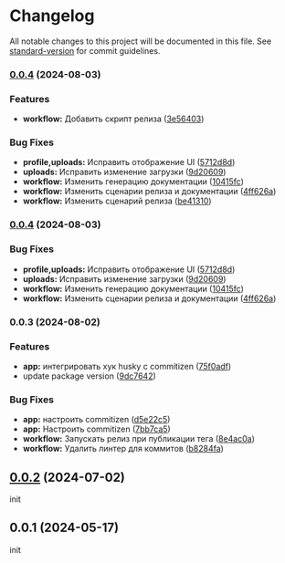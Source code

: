 # Changelog

All notable changes to this project will be documented in this file. See [standard-version](https://github.com/conventional-changelog/standard-version) for commit guidelines.

### [0.0.4](https://github.com/anclaev/spomen-client/compare/v0.0.3...v0.0.4) (2024-08-03)

### Features

- **workflow:** Добавить скрипт релиза ([3e56403](https://github.com/anclaev/spomen-client/commit/3e56403a1d2b754cae627f88a276dcd32c450b6e))

### Bug Fixes

- **profile,uploads:** Исправить отображение UI ([5712d8d](https://github.com/anclaev/spomen-client/commit/5712d8d9bec138540103bdebd58d88e6afe5c644))
- **uploads:** Исправить изменение загрузки ([9d20609](https://github.com/anclaev/spomen-client/commit/9d20609948a766e9b2e9789bbccbea5789c6820b))
- **workflow:** Изменить генерацию документации ([10415fc](https://github.com/anclaev/spomen-client/commit/10415fc3b4ada60f71d688e685bf85bd1683ad85))
- **workflow:** Изменить сценарии релиза и документации ([4ff626a](https://github.com/anclaev/spomen-client/commit/4ff626a6ccf20d9773801100b5a4d04c10e4bfe1))
- **workflow:** Изменить сценарий релиза ([be41310](https://github.com/anclaev/spomen-client/commit/be41310285073d897c36c218589cdcf72faf1fba))

### [0.0.4](https://github.com/anclaev/spomen-client/compare/v0.0.3...v0.0.4) (2024-08-03)

### Bug Fixes

- **profile,uploads:** Исправить отображение UI ([5712d8d](https://github.com/anclaev/spomen-client/commit/5712d8d9bec138540103bdebd58d88e6afe5c644))
- **uploads:** Исправить изменение загрузки ([9d20609](https://github.com/anclaev/spomen-client/commit/9d20609948a766e9b2e9789bbccbea5789c6820b))
- **workflow:** Изменить генерацию документации ([10415fc](https://github.com/anclaev/spomen-client/commit/10415fc3b4ada60f71d688e685bf85bd1683ad85))
- **workflow:** Изменить сценарии релиза и документации ([4ff626a](https://github.com/anclaev/spomen-client/commit/4ff626a6ccf20d9773801100b5a4d04c10e4bfe1))

### 0.0.3 (2024-08-02)

### Features

- **app:** интегрировать хук husky с commitizen ([75f0adf](https://github.com/anclaev/spomen-client/commit/75f0adff1dbdbd7c412b34757b10ba2a11e9d25d))
- update package version ([9dc7642](https://github.com/anclaev/spomen-client/commit/9dc76428298cf07d67e95ea734f0c4a4dc26506f))

### Bug Fixes

- **app:** настроить commitizen ([d5e22c5](https://github.com/anclaev/spomen-client/commit/d5e22c598553e525d4bd40b97b009e5e2a389ba9))
- **app:** Настроить commitizen ([7bb7ca5](https://github.com/anclaev/spomen-client/commit/7bb7ca5eb55e4dfdb760c3732359eb721a4569fa))
- **workflow:** Запускать релиз при публикации тега ([8e4ac0a](https://github.com/anclaev/spomen-client/commit/8e4ac0a14ec0658d547187dbe6652b3c5b5ba742))
- **workflow:** Удалить линтер для коммитов ([b8284fa](https://github.com/anclaev/spomen-client/commit/b8284fa9294f51a12906a4e4191d541b4569dfdd))

## [0.0.2](https://github.com/anclaev/spomen-client/compare/0.0.1...0.0.2) (2024-07-02)

init

## 0.0.1 (2024-05-17)

init
